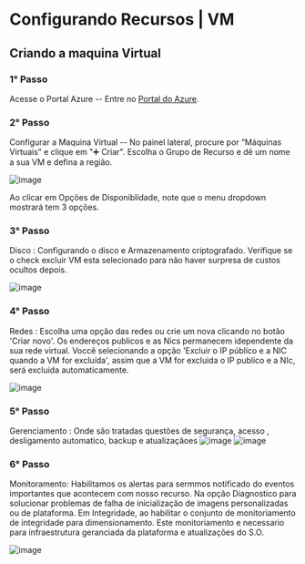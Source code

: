 # Configurando Recursos | VM

## Criando a maquina Virtual

### 1° Passo 
Acesse o Portal Azure 
--  Entre no [Portal do Azure](https://portal.azure.com).

### 2° Passo 
Configurar a Maquina Virtual
--  No painel lateral, procure por “Máquinas Virtuais” e clique em "➕ Criar". Escolha o Grupo de Recurso e dê um nome a sua VM e defina a região.

![image](https://github.com/user-attachments/assets/ff18a7bf-dbb4-4429-b6a8-0729004f3cb5)

Ao clicar em Opções de Disponiblidade, note que o menu dropdown mostrará tem 3 opções. 

### 3° Passo 
Disco :  Configurando o disco e Armazenamento criptografado. Verifique se o check excluir VM esta selecionado para não haver surpresa de custos ocultos depois.

![image](https://github.com/user-attachments/assets/6a28e047-6925-4d6e-92f6-8d982fe1c156)

### 4° Passo
Redes : Escolha uma opção das redes ou crie um nova clicando no botão 'Criar novo'. Os endereços publicos e as Nics permanecem idependente da sua rede virtual. Voccê selecionando a opção 'Excluir o IP público e a NIC quando a VM for excluída', assim que  a VM for excluida o IP publico e a NIc, será excluida automaticamente.

![image](https://github.com/user-attachments/assets/fe7524b4-eba7-4dc5-899d-8405f5d06c32)

### 5° Passo 
Gerenciamento : Onde são tratadas questões de segurança, acesso , desligamento automatico, backup e atualizaçãoes
![image](https://github.com/user-attachments/assets/414652b1-b5ab-4239-9f90-47ac5a2c70d5)
![image](https://github.com/user-attachments/assets/b8c80710-1b9b-4c0d-9452-1b5cb0121e14)

### 6° Passo 
Monitoramento: Habilitamos os alertas para sermmos notificado do eventos importantes que acontecem com nosso recurso. Na opção Diagnostico para solucionar problemas de falha de inicialização de imagens personalizadas ou de plataforma. Em Integridade, ao habilitar o conjunto de monitoriamento de integridade para dimensionamento. Este monitoriamento e necessario para infraestrutura geranciada da plataforma e atualizações do S.O.

![image](https://github.com/user-attachments/assets/4f1e0152-769f-49fd-a64f-8a13df79ee79)


